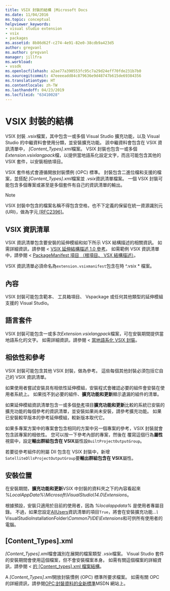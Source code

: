 ```yaml
---
title: VSIX 封裝的結構 |Microsoft Docs
ms.date: 11/04/2016
ms.topic: conceptual
helpviewer_keywords:
- visual studio extension
- vsix
- packages
ms.assetid: 8b86d62f-c274-4e91-82e0-38cdb9a423d5
author: gregvanl
ms.author: gregvanl
manager: jillfra
ms.workload:
- vssdk
ms.openlocfilehash: a2ae77a390553fc95c7a29d24eff70fde231b7b0
ms.sourcegitcommit: 47eeeeadd84c879636e9d48747b615de69384356
ms.translationtype: HT
ms.contentlocale: zh-TW
ms.lasthandoff: 04/23/2019
ms.locfileid: "63410028"
---
```

# <a name="anatomy-of-a-vsix-package"></a>VSIX 封裝的結構
VSIX 封裝 *.vsix*檔案，其中包含一或多個 Visual Studio 擴充功能，以及 Visual Studio 的中繼資料會使用分類，並安裝擴充功能。 該中繼資料會包含在 VSIX 資訊清單中， *[Content_Types].xml*檔案。 VSIX 封裝也包含一或多個*Extension.vsixlangpack*檔，以提供當地語系化設定文字，而且可能包含其他的 VSIX 套件，以安裝相依項目。

 VSIX 套件格式會遵循開放封裝慣例 (OPC) 標準。 封裝包含二進位檔和支援的檔案，並搭配 *[Content_Types].xml*檔案並 *.vsix*資訊清單檔案。 一個 VSIX 封裝可能包含多個專案或甚至是多個套件有自己的資訊清單的輸出。

> [!NOTE]
> VSIX 封裝中包含的檔案名稱不得包含空格，也不下定義的保留在統一資源識別元 (URI)，做為字元[ \[RFC2396\]](http://go.microsoft.com/fwlink/?LinkId=90339)。

## <a name="the-vsix-manifest"></a>VSIX 資訊清單
 VSIX 資訊清單包含要安裝的延伸模組和如下所示 VSX 結構描述的相關資訊。 如需詳細資訊，請參閱 < [VSIX 延伸結構描述 1.0 參考](https://msdn.microsoft.com/library/76e410ec-b1fb-4652-ac98-4a4c52e09a2b)。 如需範例 VSIX 資訊清單中，請參閱 < [PackageManifest 項目 （根項目、 VSX 結構描述）](https://msdn.microsoft.com/library/f8ae42ba-775a-4d2b-976a-f556e147f187)。

 VSIX 資訊清單必須命名為`extension.vsixmanifest`包含在時 ^.vsix * 檔案。

## <a name="the-content"></a>內容
 VSIX 封裝可能包含範本、 工具箱項目、 Vspackage 或任何其他類型的延伸模組支援的 Visual Studio。

## <a name="language-packs"></a>語言套件
 VSIX 封裝可能包含一或多次*Extension.vsixlangpack*檔案，可在安裝期間提供當地語系化的文字。 如需詳細資訊，請參閱 <<c0> [ 當地語系化 VSIX 封裝](../extensibility/localizing-vsix-packages.md)。

## <a name="dependencies-and-references"></a>相依性和參考
 VSIX 封裝可能包含其他 VSIX 封裝，做為參考。 這些每個其他封裝必須包括它自己的 VSIX 資訊清單。

 如果使用者嘗試安裝具有相依性延伸模組，安裝程式會確認必要的組件會安裝在使用者系統上。 如果找不到必要的組件、**擴充功能和更新**顯示遺漏的組件的清單。

 如果延伸模組資訊清單包含一或多個[參考](/previous-versions/visualstudio/visual-studio-2010/dd393687(v=vs.100))項目**擴充功能和更新**比較的系統已安裝的擴充功能的每個參考的資訊清單，並安裝如果尚未安裝，請參考擴充功能。 如果已安裝較早版本的參考延伸模組，較新版本取代它。

 如果多專案方案中的專案會包含相同的方案中另一個專案的參考，VSIX 封裝就會包含該專案的相依性。 您可以按一下參考內部的專案，然後在 覆寫這個行為**屬性**視窗中，設定**輸出群組包含在 VSIX**屬性設`BuiltProjectOutputGroup`。

 若要從參考組件的附屬 Dll 包含在 VSIX 封裝中，新增`SatelliteDllsProjectOutputGroup`要**輸出群組包含在 VSIX**屬性。

## <a name="installation-location"></a>安裝位置
 在安裝期間，**擴充功能和更新**VSIX 中封裝的資料夾之下的內容看起來 *%LocalAppData%\Microsoft\VisualStudio\14.0\Extensions*。

 根據預設，安裝只適用於目前的使用者，因為 *%localappdata%* 是使用者專屬目錄。 不過，如果您設定[AllUsers](https://msdn.microsoft.com/library/ac817f50-3276-4ddb-b467-8bbb1432455b)資訊清單的項目`True`，將會在安裝擴充功能<em>...\\</em> VisualStudioInstallationFolder<em>\Common7\IDE\Extensions</em>和可供所有使用者的電腦。

## <a name="contenttypesxml"></a>[Content_Types].xml
 *[Content_Types].xml*檔會識別在展開的檔案類型 *.vsix*檔案。 Visual Studio 套件的安裝期間會使用這個檔案，但不會安裝檔案本身。 如需有關這個檔案的詳細資訊，請參閱 <<c0> [ 的 [Content_types].xml 檔案結構](the-structure-of-the-content-types-dot-xml-file.md)。

 A *[Content_Types].xml*開放封裝慣例 (OPC) 標準所要求檔案。 如需有關 OPC 的詳細資訊，請參閱[OPC:封裝資料的全新標準](https://blogs.msdn.microsoft.com/msdnmagazine/2007/08/08/opc-a-new-standard-for-packaging-your-data/)MSDN 網站上。
